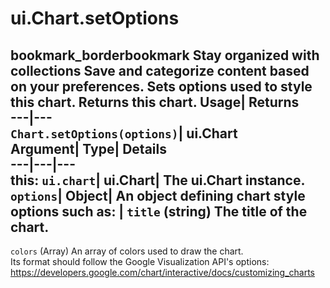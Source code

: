  
#  ui.Chart.setOptions 
bookmark_borderbookmark Stay organized with collections  Save and categorize content based on your preferences.
Sets options used to style this chart. 
Returns this chart.
Usage| Returns  
---|---  
`Chart.setOptions(options)`| ui.Chart  
Argument| Type| Details  
---|---|---  
this: `ui.chart`| ui.Chart| The ui.Chart instance.  
`options`| Object| An object defining chart style options such as:  | ` title ` (string) The title of the chart.  
---  
` colors ` (Array) An array of colors used to draw the chart.  
Its format should follow the Google Visualization API's options: https://developers.google.com/chart/interactive/docs/customizing_charts  
